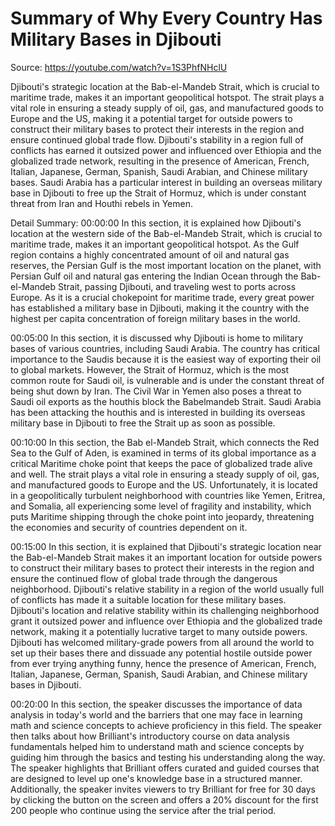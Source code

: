 # Summary of Why Every Country Has Military Bases in Djibouti

Source: https://youtube.com/watch?v=1S3PhfNHclU

Djibouti's strategic location at the Bab-el-Mandeb Strait, which is crucial to maritime trade, makes it an important geopolitical hotspot. The strait plays a vital role in ensuring a steady supply of oil, gas, and manufactured goods to Europe and the US, making it a potential target for outside powers to construct their military bases to protect their interests in the region and ensure continued global trade flow. Djibouti's stability in a region full of conflicts has earned it outsized power and influenced over Ethiopia and the globalized trade network, resulting in the presence of American, French, Italian, Japanese, German, Spanish, Saudi Arabian, and Chinese military bases. Saudi Arabia has a particular interest in building an overseas military base in Djibouti to free up the Strait of Hormuz, which is under constant threat from Iran and Houthi rebels in Yemen.

Detail Summary: 
00:00:00
In this section, it is explained how Djibouti's location at the western side of the Bab-el-Mandeb Strait, which is crucial to maritime trade, makes it an important geopolitical hotspot. As the Gulf region contains a highly concentrated amount of oil and natural gas reserves, the Persian Gulf is the most important location on the planet, with Persian Gulf oil and natural gas entering the Indian Ocean through the Bab-el-Mandeb Strait, passing Djibouti, and traveling west to ports across Europe. As it is a crucial chokepoint for maritime trade, every great power has established a military base in Djibouti, making it the country with the highest per capita concentration of foreign military bases in the world.

00:05:00
In this section, it is discussed why Djibouti is home to military bases of various countries, including Saudi Arabia. The country has critical importance to the Saudis because it is the easiest way of exporting their oil to global markets. However, the Strait of Hormuz, which is the most common route for Saudi oil, is vulnerable and is under the constant threat of being shut down by Iran. The Civil War in Yemen also poses a threat to Saudi oil exports as the houthis block the Babelmandeb Strait. Saudi Arabia has been attacking the houthis and is interested in building its overseas military base in Djibouti to free the Strait up as soon as possible.

00:10:00
In this section, the Bab el-Mandeb Strait, which connects the Red Sea to the Gulf of Aden, is examined in terms of its global importance as a critical Maritime choke point that keeps the pace of globalized trade alive and well. The strait plays a vital role in ensuring a steady supply of oil, gas, and manufactured goods to Europe and the US. Unfortunately, it is located in a geopolitically turbulent neighborhood with countries like Yemen, Eritrea, and Somalia, all experiencing some level of fragility and instability, which puts Maritime shipping through the choke point into jeopardy, threatening the economies and security of countries dependent on it.

00:15:00
In this section, it is explained that Djibouti's strategic location near the Bab-el-Mandeb Strait makes it an important location for outside powers to construct their military bases to protect their interests in the region and ensure the continued flow of global trade through the dangerous neighborhood. Djibouti's relative stability in a region of the world usually full of conflicts has made it a suitable location for these military bases. Djibouti's location and relative stability within its challenging neighborhood grant it outsized power and influence over Ethiopia and the globalized trade network, making it a potentially lucrative target to many outside powers. Djibouti has welcomed military-grade powers from all around the world to set up their bases there and dissuade any potential hostile outside power from ever trying anything funny, hence the presence of American, French, Italian, Japanese, German, Spanish, Saudi Arabian, and Chinese military bases in Djibouti.

00:20:00
In this section, the speaker discusses the importance of data analysis in today's world and the barriers that one may face in learning math and science concepts to achieve proficiency in this field. The speaker then talks about how Brilliant's introductory course on data analysis fundamentals helped him to understand math and science concepts by guiding him through the basics and testing his understanding along the way. The speaker highlights that Brilliant offers curated and guided courses that are designed to level up one's knowledge base in a structured manner. Additionally, the speaker invites viewers to try Brilliant for free for 30 days by clicking the button on the screen and offers a 20% discount for the first 200 people who continue using the service after the trial period.

